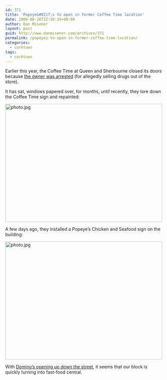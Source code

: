 ```yaml
---
id: 371
title: 'Popeye&#8217;s to open in former Coffee Time location'
date: 2008-08-26T22:50:19+00:00
author: Dan Misener
layout: post
guid: http://www.danmisener.com/archives/371
permalink: /popeyes-to-open-in-former-coffee-time-location/
categories:
  - corktown
tags:
  - corktown
---
```

Earlier this year, the Coffee Time at Queen and Sherbourne closed its doors because [the owner was arrested](http://torontoist.com/2008/01/illustration_su_22.php) (for allegedly selling drugs out of the store).

It has sat, windows papered over, for months, until recently, they tore down the Coffee Time sign and repainted:

[<img src="http://farm4.static.flickr.com/3058/2731051434_1b52c40962.jpg" height="375" width="500" alt="photo.jpg" />](http://www.flickr.com/photos/20565074@N00/2731051434/)

A few days ago, they installed a Popeye&#8217;s Chicken and Seafood sign on the building:

[<img src="http://farm4.static.flickr.com/3155/2794361725_840fb52338.jpg" height="375" width="500" alt="photo.jpg" />](http://www.flickr.com/photos/20565074@N00/2794361725/)

With [Domino&#8217;s opening up down the street](http://misener.org/archives/351), it seems that our block is quickly turning into fast-food central.
